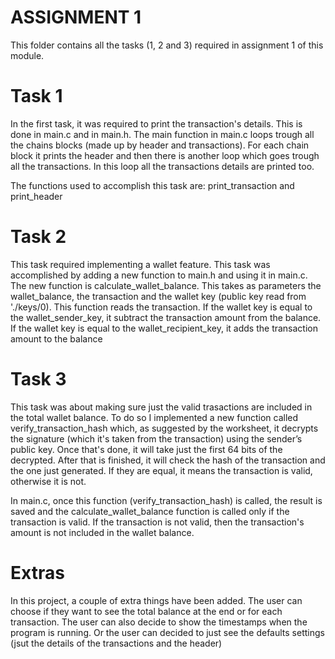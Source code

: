 <h1>ASSIGNMENT 1</h1>

This folder contains all the tasks (1, 2 and 3) required in assignment 1 of this module.

# Task 1
In the first task, it was required to print the transaction's details. This is done in main.c and in main.h.
The main function in main.c loops trough all the chains blocks (made up by header and transactions).
For each chain block it prints the header and then there is another loop which goes trough all the transactions. In this loop all the transactions details are printed too.

The functions used to accomplish this task are: print_transaction and print_header

# Task 2
This task required implementing a wallet feature. This task was accomplished by adding a new function to main.h and using it in main.c. 
The new function is calculate_wallet_balance. This takes as parameters the wallet_balance, the transaction and the wallet key (public key read from './keys/0). This function reads the transaction. If the wallet key is equal to the wallet_sender_key, it subtract the transaction amount from the balance. If the wallet key is equal to the wallet_recipient_key, it adds the transaction amount to the balance

# Task 3
This task was about making sure just the valid trasactions are included in the total wallet balance.
To do so I implemented a new function called verify_transaction_hash which, as suggested by the worksheet, it decrypts the signature (which it's taken from the transaction) using the sender’s
public key. Once that's done, it will take just the first 64 bits of the decrypted.
After that is finished, it will check the hash of the transaction and the one just generated. If they are equal, it means the transaction is valid, otherwise it is not.

In main.c, once this function (verify_transaction_hash) is called, the result is saved and the calculate_wallet_balance function is called only if the transaction is valid. If the transaction is not valid, then the transaction's amount is not included in the wallet balance.

# Extras
In this project, a couple of extra things have been added. The user can choose if they want to see the total balance at the end or for each transaction. The user can also decide to show the timestamps when the program is running. Or the user can decided to just see the defaults settings (jsut the details of the transactions and the header)